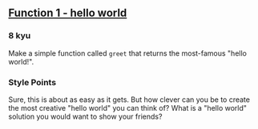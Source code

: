 <h2><a href=https://www.codewars.com/kata/523b4ff7adca849afe000035/train/java target="_blank">Function 1 - hello world</a></h2><h3>8 kyu</h3><p>Make a simple function called <code>greet</code> that returns the most-famous "hello world!".</p><h3 id="style-points">Style Points</h3><p>Sure, this is about as easy as it gets. But how clever can you be to create the most creative "hello world" you can think of? What is a "hello world" solution you would want to show your friends?</p>